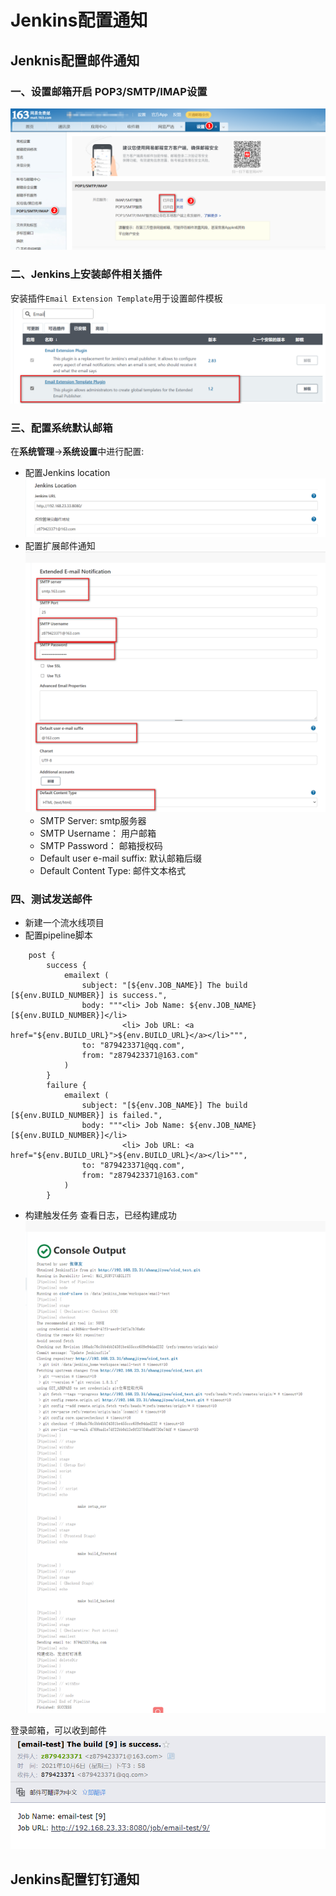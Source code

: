 # Jenkins配置通知
## Jenknis配置邮件通知
### 一、设置邮箱开启 POP3/SMTP/IMAP设置
![20211006105445](https://raw.githubusercontent.com/Animezjy/PicGo_img/master/images20211006105445.png)
### 二、Jenkins上安装邮件相关插件
安装插件`Email Extension Template`用于设置邮件模板
![20211006105825](https://raw.githubusercontent.com/Animezjy/PicGo_img/master/images20211006105825.png)
### 三、配置系统默认邮箱
在**系统管理**->**系统设置**中进行配置:
* 配置Jenkins location
![20211006110117](https://raw.githubusercontent.com/Animezjy/PicGo_img/master/images20211006110117.png)
* 配置扩展邮件通知
![20211006110634](https://raw.githubusercontent.com/Animezjy/PicGo_img/master/images20211006110634.png)
    * SMTP Server: smtp服务器
    * SMTP Username： 用户邮箱
    * SMTP Password： 邮箱授权码
    * Default user e-mail suffix: 默认邮箱后缀
    * Default Content Type: 邮件文本格式
### 四、测试发送邮件
* 新建一个流水线项目
* 配置pipeline脚本
```grovvy
    post {
        success {
            emailext (
                subject: "[${env.JOB_NAME}] The build [${env.BUILD_NUMBER}] is success.",
                body: """<li> Job Name: ${env.JOB_NAME} [${env.BUILD_NUMBER}]</li>
                         <li> Job URL: <a href="${env.BUILD_URL}">${env.BUILD_URL}</a></li>""",
                to: "879423371@qq.com",
                from: "z879423371@163.com"
            )
        }
        failure {
            emailext (
                subject: "[${env.JOB_NAME}] The build [${env.BUILD_NUMBER}] is failed.",
                body: """<li> Job Name: ${env.JOB_NAME} [${env.BUILD_NUMBER}]</li>
                         <li> Job URL: <a href="${env.BUILD_URL}">${env.BUILD_URL}</a></li>""",
                to: "879423371@qq.com",
                from: "z879423371@163.com"
            )
        }
```

* 构建触发任务
查看日志，已经构建成功
![20211006160601](https://raw.githubusercontent.com/Animezjy/PicGo_img/master/images20211006160601.png)

登录邮箱，可以收到邮件
![20211006155947](https://raw.githubusercontent.com/Animezjy/PicGo_img/master/images20211006155947.png)

## Jenkins配置钉钉通知